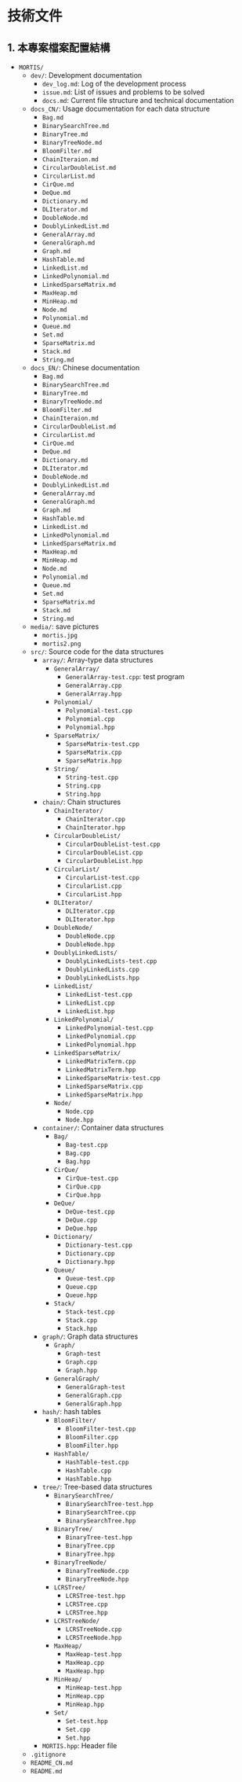 # 技術文件

## 1. 本專案檔案配置結構

- `MORTIS/`
    - `dev/`: Development documentation
        - `dev_log.md`: Log of the development process
        - `issue.md`: List of issues and problems to be solved
        - `docs.md`: Current file structure and technical documentation
    - `docs_CN/`: Usage documentation for each data structure
        - `Bag.md`
        - `BinarySearchTree.md`
        - `BinaryTree.md`
        - `BinaryTreeNode.md`
        - `BloomFilter.md`
        - `ChainIteraion.md`
        - `CircularDoubleList.md`
        - `CircularList.md`
        - `CirQue.md`
        - `DeQue.md`
        - `Dictionary.md`
        - `DLIterator.md`
        - `DoubleNode.md`
        - `DoublyLinkedList.md`
        - `GeneralArray.md`
        - `GeneralGraph.md`
        - `Graph.md`
        - `HashTable.md`
        - `LinkedList.md`
        - `LinkedPolynomial.md`
        - `LinkedSparseMatrix.md`
        - `MaxHeap.md`
        - `MinHeap.md`
        - `Node.md`
        - `Polynomial.md`
        - `Queue.md`
        - `Set.md`
        - `SparseMatrix.md`
        - `Stack.md`
        - `String.md`
    - `docs_EN/`: Chinese documentation
        - `Bag.md`
        - `BinarySearchTree.md`
        - `BinaryTree.md`
        - `BinaryTreeNode.md`
        - `BloomFilter.md`
        - `ChainIteraion.md`
        - `CircularDoubleList.md`
        - `CircularList.md`
        - `CirQue.md`
        - `DeQue.md`
        - `Dictionary.md`
        - `DLIterator.md`
        - `DoubleNode.md`
        - `DoublyLinkedList.md`
        - `GeneralArray.md`
        - `GeneralGraph.md`
        - `Graph.md`
        - `HashTable.md`
        - `LinkedList.md`
        - `LinkedPolynomial.md`
        - `LinkedSparseMatrix.md`
        - `MaxHeap.md`
        - `MinHeap.md`
        - `Node.md`
        - `Polynomial.md`
        - `Queue.md`
        - `Set.md`
        - `SparseMatrix.md`
        - `Stack.md`
        - `String.md`
    - `media/`: save pictures
        - `mortis.jpg`
        - `mortis2.png`
    - `src/`: Source code for the data structures
        - `array/`: Array-type data structures
            - `GeneralArray/`
                - `GeneralArray-test.cpp`: test program 
                - `GeneralArray.cpp`
                - `GeneralArray.hpp`
            - `Polynomial/`
                - `Polynomial-test.cpp`
                - `Polynomial.cpp`
                - `Polynomial.hpp`
            - `SparseMatrix/`
                - `SparseMatrix-test.cpp`
                - `SparseMatrix.cpp`
                - `SparseMatrix.hpp`
            - `String/`
                - `String-test.cpp`
                - `String.cpp`
                - `String.hpp`
        - `chain/`: Chain structures
            - `ChainIterator/`
                - `ChainIterator.cpp`
                - `ChainIterator.hpp`
            - `CircularDoubleList/`
                - `CircularDoubleList-test.cpp`
                - `CircularDoubleList.cpp`
                - `CircularDoubleList.hpp`
            - `CircularList/`
                - `CircularList-test.cpp`
                - `CircularList.cpp`
                - `CircularList.hpp`
            - `DLIterator/`
                - `DLIterator.cpp`
                - `DLIterator.hpp`
            - `DoubleNode/`
                - `DoubleNode.cpp`
                - `DoubleNode.hpp`
            - `DoublyLinkedLists/`
                - `DoublyLinkedLists-test.cpp`
                - `DoublyLinkedLists.cpp`
                - `DoublyLinkedLists.hpp`
            - `LinkedList/`
                - `LinkedList-test.cpp`
                - `LinkedList.cpp`
                - `LinkedList.hpp`
            - `LinkedPolynomial/`
                - `LinkedPolynomial-test.cpp`
                - `LinkedPolynomial.cpp`
                - `LinkedPolynomial.hpp`
            - `LinkedSparseMatrix/`
                - `LinkedMatrixTerm.cpp`
                - `LinkedMatrixTerm.hpp`
                - `LinkedSparseMatrix-test.cpp`
                - `LinkedSparseMatrix.cpp`
                - `LinkedSparseMatrix.hpp`
            - `Node/`
                - `Node.cpp`
                - `Node.hpp`
        - `container/`: Container data structures
            - `Bag/`
                - `Bag-test.cpp`
                - `Bag.cpp`
                - `Bag.hpp`
            - `CirQue/`
                - `CirQue-test.cpp`
                - `CirQue.cpp`
                - `CirQue.hpp`
            - `DeQue/`
                - `DeQue-test.cpp`
                - `DeQue.cpp`
                - `DeQue.hpp`
            - `Dictionary/`
                - `Dictionary-test.cpp`
                - `Dictionary.cpp`
                - `Dictionary.hpp`
            - `Queue/`
                - `Queue-test.cpp`
                - `Queue.cpp`
                - `Queue.hpp`
            - `Stack/`
                - `Stack-test.cpp`
                - `Stack.cpp`
                - `Stack.hpp`
        - `graph/`: Graph data structures
            - `Graph/`
              - `Graph-test`
              - `Graph.cpp`
              - `Graph.hpp`
            - `GeneralGraph/`
              - `GeneralGraph-test`
              - `GeneralGraph.cpp`
              - `GeneralGraph.hpp`
        - `hash/`: hash tables
            - `BloomFilter/`
                - `BloomFilter-test.cpp`
                - `BloomFilter.cpp`
                - `BloomFilter.hpp`
            - `HashTable/`
                - `HashTable-test.cpp`
                - `HashTable.cpp`
                - `HashTable.hpp`
        - `tree/`: Tree-based data structures
            - `BinarySearchTree/`
                - `BinarySearchTree-test.hpp`
                - `BinarySearchTree.cpp`
                - `BinarySearchTree.hpp`
            - `BinaryTree/`
                - `BinaryTree-test.hpp`
                - `BinaryTree.cpp`
                - `BinaryTree.hpp`
            - `BinaryTreeNode/`
                - `BinaryTreeNode.cpp`
                - `BinaryTreeNode.hpp`
            - `LCRSTree/`
                - `LCRSTree-test.hpp`
                - `LCRSTree.cpp`
                - `LCRSTree.hpp`
            - `LCRSTreeNode/`
                - `LCRSTreeNode.cpp`
                - `LCRSTreeNode.hpp`
            - `MaxHeap/`
                - `MaxHeap-test.hpp`
                - `MaxHeap.cpp`
                - `MaxHeap.hpp`
            - `MinHeap/`
                - `MinHeap-test.hpp`
                - `MinHeap.cpp`
                - `MinHeap.hpp`
            - `Set/`
                - `Set-test.hpp`
                - `Set.cpp`
                - `Set.hpp`
        - `MORTIS.hpp`: Header file
    - `.gitignore`
    - `README_CN.md`
    - `README.md`